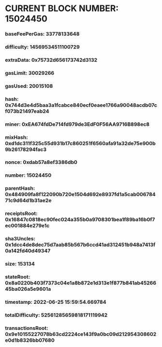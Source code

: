 # CURRENT BLOCK NUMBER: 15024450

### baseFeePerGas: 33778133648
### difficulty: 14569534511100729
### extraData: 0x75732d656173742d3132
### gasLimit: 30029266
### gasUsed: 20015108
### hash: 0x744d3e4d5baa3a1fcabce840ecf0eaee1766a90048acdb07cf073b21497eab24
### miner: 0xEA674fdDe714fd979de3EdF0F56AA9716B898ec8
### mixHash: 0xd1dc311f325c55d931b17c860251f6560afa91a32de75e900b9b26178294fac3
### nonce: 0xdab57a8ef3386db0
### number: 15024450
### parentHash: 0x484909fa8f122090b720e1504d692e8937fd1a5cab00678471c9d64d1b31ae2e
### receiptsRoot: 0x16847c0818ec90fec024a355b0a9708301bea1f89ba16b0f7ec001884e279e1c
### sha3Uncles: 0x1dcc4de8dec75d7aab85b567b6ccd41ad312451b948a7413f0a142fd40d49347
### size: 153134
### stateRoot: 0x8a0220b403f7373c04e1a8b872e1d313e1f877b841ab4526645ba026a5e9601a
### timestamp: 2022-06-25 15:59:54.669784
### totalDifficulty: 52561285659818171119942
### transactionsRoot: 0x9e10155227078b63cd2224ce143f9a0bc09d212954308602e0d1b8326bb07680
